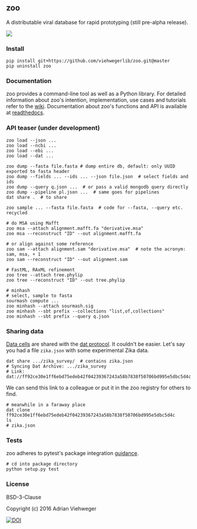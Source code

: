 ## zoo

A distributable viral database for rapid prototyping (still pre-alpha release).

![](https://github.com/viehwegerlib/zoo/blob/master/zoo/img/cell.png)

### Install

```
pip install git+https://github.com/viehwegerlib/zoo.git@master
pip uninstall zoo
```

### Documentation

zoo provides a command-line tool as well as a Python library. For detailed information about zoo's intention, implementation, use cases and tutorials refer to the [wiki](https://github.com/viehwegerlib/zoo/wiki/Whitepaper). Documentation about zoo's functions and API is available at [readthedocs](https://readthedocs.org/).

### API teaser (under development)

```
zoo load --json ...
zoo load --ncbi ...
zoo load --ebi ...
zoo load --dat ...

zoo dump --fasta file.fasta # dump entire db, default: only UUID exported to fasta header
zoo dump --fields ... --ids ... --json file.json  # select fields and ids
zoo dump --query q.json ...  # or pass a valid mongodb query directly
zoo dump --pipeline pl.json ...  # same goes for pipelines
dat share .  # to share

zoo sample ... --fasta file.fasta  # code for --fasta, --query etc. recycled

# do MSA using Mafft
zoo msa --attach alignment.mafft.fa "derivative.msa"
zoo msa --reconstruct "ID" --out alignment.mafft.fa

# or align against some reference
zoo sam --attach alignment.sam "derivative.msa"  # note the acronym: sam, msa, + 1
zoo sam --reconstruct "ID" --out alignment.sam

# FastML, RAxML refinement
zoo tree --attach tree.phylip
zoo tree --reconstruct "ID" --out tree.phylip

# minhash
# select, sample to fasta
sourmash compute ...
zoo minhash --attach sourmash.sig
zoo minhash --sbt prefix --collections "list,of,collections"
zoo minhash --sbt prefix --query q.json
```

### Sharing data

[Data cells](https://github.com/viehwegerlib/zoo/wiki/Whitepaper) are shared with the [dat protocol](https://github.com/datproject/dat). It couldn't be easier. Let's say you had a file `zika.json` with some experimental Zika data.

```
dat share .../zika_survey/  # contains zika.json
# Syncing Dat Archive: .../zika_survey
# Link: dat://ff92ce30e1ff6ebd75edeb42f04239367243a58b7838f50706bd995e5dbc5d4c
```

We can send this link to a colleague or put it in the zoo registry for others to find.

```
# meanwhile in a faraway place
dat clone ff92ce30e1ff6ebd75edeb42f04239367243a58b7838f50706bd995e5dbc5d4c
ls
# zika.json
```

### Tests

zoo adheres to pytest's package integration [guidance](http://doc.pytest.org/en/latest/goodpractices.html).

```
# cd into package directory
python setup.py test
```

### License

BSD-3-Clause

Copyright (c) 2016 Adrian Viehweger

[![DOI](https://zenodo.org/badge/84596868.svg)](https://zenodo.org/badge/latestdoi/84596868)



